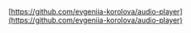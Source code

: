 [https://github.com/evgeniia-korolova/audio-player](https://github.com/evgeniia-korolova/audio-player)